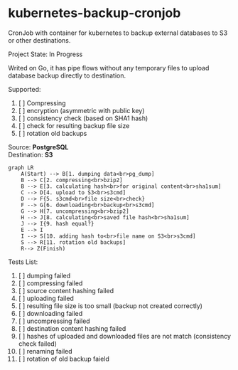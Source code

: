 # kubernetes-backup-cronjob
CronJob with container for kubernetes to backup external databases to S3 or other destinations.


Project State: In Progress

Writed on Go, it has pipe flows without any temporary files to upload database backup directly to destination.<br>

Supported:
1. [ ] Compressing
2. [ ] encryption (asymmetric with public key)
3. [ ] consistency check (based on SHA1 hash)
4. [ ] check for resulting backup file size
5. [ ] rotation old backups

Source: <b>PostgreSQL</b><br>
Destination: <b>S3</b><br>

```mermaid
graph LR
    A(Start) --> B[1. dumping data<br>pg_dump]
    B --> C[2. compressing<br>bzip2]
    B --> E[3. calculating hash<br>for original content<br>sha1sum]
    C --> D[4. upload to S3<br>s3cmd]
    D --> F{5. s3cmd<br>file size<br>check}
    F --> G[6. downloading<br>backup<br>s3cmd]
    G --> H[7. uncompressing<br>bzip2]
    H --> J[8. calculating<br>saved file hash<br>sha1sum]
    J --> I{9. hash equal?}
    E --> I  
    I --> S[10. adding hash to<br>file name on S3<br>s3cmd]
    S --> R[11. rotation old backups]
    R--> Z(Finish)
```

Tests List:
1. [ ] dumping failed
1. [ ] compressing failed
3. [ ] source content hashing failed
4. [ ] uploading failed
5. [ ] resulting file size is too small (backup not created correctly)
6. [ ] downloading failed
7. [ ] uncompressing failed
8. [ ] destination content hashing failed
9. [ ] hashes of uploaded and downloaded files are not match (consistency check failed)
10. [ ] renaming failed
11. [ ] rotation of old backup faield
